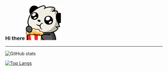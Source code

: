 ### Hi there ![test](/assets/pandapopcorn.png)

---

![GitHub stats](https://github-readme-stats.vercel.app/api?username=aghogwarts&count_private=true&show_icons=true&theme=algolia)

[![Top Langs](https://github-readme-stats.vercel.app/api/top-langs/?username=aghogwarts&layout=compact)](https://github.com/anuraghazra/github-readme-stats)
